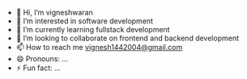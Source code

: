 - 👋 Hi, I’m vigneshwaran
- 👀 I’m interested in software development
- 🌱 I’m currently learning fullstack development 
- 💞️ I’m looking to collaborate on frontend and backend development
- 📫 How to reach me vignesh1442004@gmail.com
- 😄 Pronouns: ...
- ⚡ Fun fact: ...

<!---
Smartvicky123456789/Smartvicky123456789 is a ✨ special ✨ repository because its `README.md` (this file) appears on your GitHub profile.
You can click the Preview link to take a look at your changes.
--->
